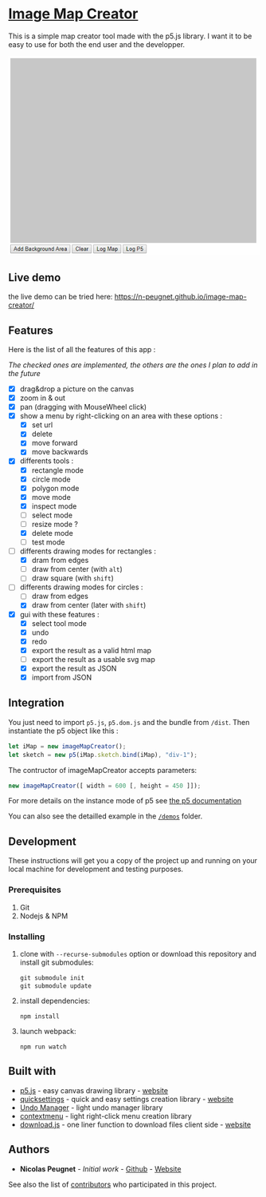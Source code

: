# [Image Map Creator](https://n-peugnet.github.io/image-map-creator/)

This is a simple map creator tool made with the p5.js library. I want it
to be easy to use for both the end user and the developper.

![demo gif](images/image-map-creator.gif)

## Live demo

the live demo can be tried here:
<https://n-peugnet.github.io/image-map-creator/>

## Features

Here is the list of all the features of this app :

_The checked ones are implemented, the others are the ones I plan to add in the future_

-   [x] drag&drop a picture on the canvas
-   [x] zoom in & out
-   [X] pan (dragging with MouseWheel click)
-   [x] show a menu by right-clicking on an area with these options :
    -   [x] set url
    -   [x] delete
    -   [x] move forward
    -   [x] move backwards
-   [x] differents tools :
    -   [x] rectangle mode
    -   [x] circle mode
    -   [x] polygon mode
    -   [X] move mode
    -   [x] inspect mode
    -   [ ] select mode
    -   [ ] resize mode ?
    -   [x] delete mode
    -   [ ] test mode
-   [ ] differents drawing modes for rectangles :
    -   [x] dram from edges
    -   [ ] draw from center (with `alt`)
    -   [ ] draw square (with `shift`)
-   [ ] differents drawing modes for circles :
    -   [ ] draw from edges
    -   [x] draw from center (later with `shift`)
-   [x] gui with these features :
    -   [x] select tool mode
    -   [x] undo
    -   [x] redo
    -   [x] export the result as a valid html map
    -   [ ] export the result as a usable svg map
    -   [x] export the result as JSON
    -   [x] import from JSON

## Integration

You just need to import `p5.js`, `p5.dom.js` and the bundle from `/dist`. Then instantiate the p5 object
like this :

```js
let iMap = new imageMapCreator();
let sketch = new p5(iMap.sketch.bind(iMap), "div-1");
```

The contructor of imageMapCreator accepts parameters:

```js
new imageMapCreator([ width = 600 [, height = 450 ]]);
```

For more details on the instance mode of p5 see [the p5 documentation](https://p5js.org/examples/instance-mode-instance-container.html)

You can also see the detailled example in the [`/demos`](demos) folder.

## Development

These instructions will get you a copy of the project up and running on your local machine for development and testing purposes.

### Prerequisites

1.  Git
2.  Nodejs & NPM

### Installing

1.  clone with `--recurse-submodules` option or download this repository and install git submodules:
    ```shell
    git submodule init
    git submodule update
    ```
2.  install dependencies:
    ```shell
    npm install
    ```
3.  launch webpack:
    ```shell
    npm run watch
    ```

## Built with

-   [p5.js](https://github.com/processing/p5.js) - easy canvas drawing library - [website](http://p5js.org/)
-   [quicksettings](https://github.com/bit101/quicksettings) - quick and easy settings creation library - [website](http://bit101.github.io/quicksettings/)
-   [Undo Manager](https://github.com/ArthurClemens/Javascript-Undo-Manager) - light undo manager library
-   [contextmenu](https://github.com/theyak/contextmenu) - light right-click menu creation library
-   [download.js](https://github.com/rndme/download) - one liner function to download files client side - [website](http://danml.com/download.html)

## Authors

-   **Nicolas Peugnet** - _Initial work_ - [Github](https://github.com/n-peugnet) - [Website](http://nicolas.club1.fr)

See also the list of [contributors](https://github.com/n-peugnet/image-map-creator/contributors) who participated in this project.
